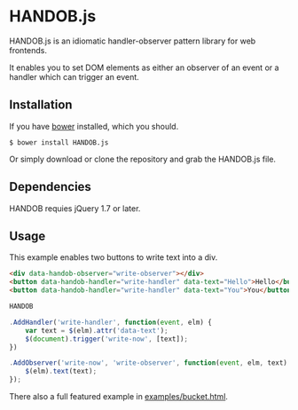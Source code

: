 # HANDOB.js

HANDOB.js is an idiomatic handler-observer pattern library for web frontends.

It enables you to set DOM elements as either an observer of an event or a
handler which can trigger an event.


## Installation

If you have [bower](http://bower.io/ "A package manager for the web")
installed, which you should.

    $ bower install HANDOB.js

Or simply download or clone the repository and grab the HANDOB.js file.

## Dependencies

HANDOB requies jQuery 1.7 or later.

## Usage

This example enables two buttons to write text into a div.

```html
<div data-handob-observer="write-observer"></div>
<button data-handob-handler="write-handler" data-text="Hello">Hello</button>
<button data-handob-handler="write-handler" data-text="You">You</button>
```

```javascript
HANDOB

.AddHandler('write-handler', function(event, elm) {
    var text = $(elm).attr('data-text');
    $(document).trigger('write-now', [text]);
})

.AddObserver('write-now', 'write-observer', function(event, elm, text) {
    $(elm).text(text);
});
```

There also a full featured example in [examples/bucket.html](https://github.com/StupidStudio/HANDOB.js/blob/master/examples/bucket.html).

